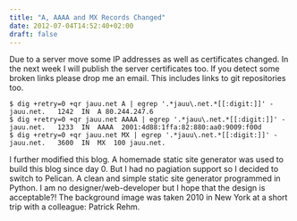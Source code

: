 ```yaml
---
title: "A, AAAA and MX Records Changed"
date: 2012-07-04T14:52:40+02:00
draft: false
---
```


Due to a server move some IP addresses as well as certificates changed. In the
next week I will publish the server certificates too. If you detect some broken
links please drop me an email. This includes links to git repositories too.



```
$ dig +retry=0 +qr jauu.net A | egrep '.*jauu\.net.*[[:digit:]]' -
jauu.net.   1242  IN  A 80.244.247.6
$ dig +retry=0 +qr jauu.net AAAA | egrep '.*jauu\.net.*[[:digit:]]' -
jauu.net.   1233  IN  AAAA  2001:4d88:1ffa:82:880:aa0:9009:f00d
$ dig +retry=0 +qr jauu.net MX | egrep '.*jauu\.net.*[[:digit:]]' -
jauu.net.   3600  IN  MX  100 jauu.net.

```

I further modified this blog. A homemade static site generator was used to
build this blog since day 0. But I had no pagiation support so I decided to
switch to Pelican. A clean and simple static site generator programmed in
Python. I am no designer/web-developer but I hope that the design is acceptable?!
The background image was taken 2010 in New York at a short trip with a
colleague: Patrick Rehm.


